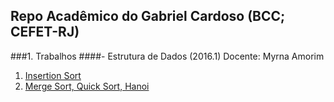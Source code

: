 ## Repo Acadêmico do Gabriel Cardoso (BCC; CEFET-RJ)
###1. Trabalhos
####- Estrutura de Dados (2016.1)
Docente: Myrna Amorim<br/>
  1. [Insertion Sort](trabalhos/dados_sorting_01/respostas.md)<br/>
  2. [Merge Sort, Quick Sort, Hanoi](trabalhos/dados_sorting_02/respostas.md)<br/>

